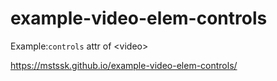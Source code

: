 # example-video-elem-controls
Example:`controls` attr of &lt;video>

https://mstssk.github.io/example-video-elem-controls/
